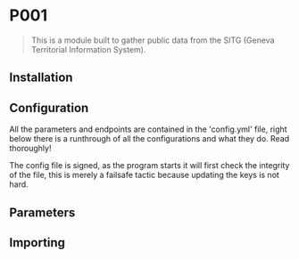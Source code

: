 # P001

> This is a module built to gather public data from the SITG (Geneva Territorial Information System).

## Installation
## Configuration

All the parameters and endpoints are contained in the 'config.yml' file, right below there is a runthrough of all the configurations and what they do. Read thoroughly!

The config file is signed, as the program starts it will first check the integrity of the file, this is merely a failsafe tactic because updating the keys is not hard.



## Parameters
## Importing